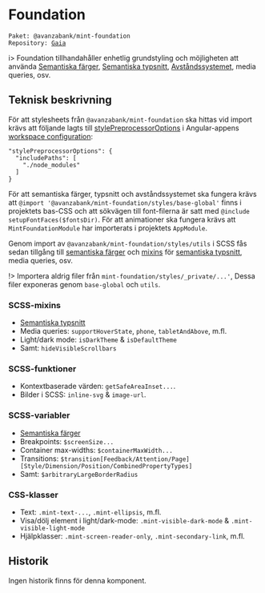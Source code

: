 # Foundation

<div class="usage-head">
    <code>Paket: <span id="package-name">@avanzabank/mint-foundation</span></code><br/>
    <code>Repository: <a href="https://redacted/frontend/gaia/-/tree/main/libs/mint/foundation">Gaia</a></code>
</div>

i> Foundation tillhandahåller enhetlig grundstyling och möjligheten att använda
[Semantiska färger](/graphics/semantic-colors), [Semantiska typsnitt](/graphics/semantic-font), [Avståndssystemet](/styleguides/space-and-size#Avståndssystem), media queries, osv.

## Teknisk beskrivning

För att stylesheets från `@avanzabank/mint-foundation`  ska hittas vid import krävs att följande lagts till
[stylePreprocessorOptions](https://angular.io/guide/workspace-config#style-preprocessor-options)
i Angular-appens [workspace configuration](https://angular.io/guide/workspace-config):
```
"stylePreprocessorOptions": {
  "includePaths": [
    "./node_modules"
  ]
}
```

För att semantiska färger, typsnitt och avståndssystemet ska fungera krävs att `@import '@avanzabank/mint-foundation/styles/base-global'`
finns i projektets bas-CSS och att sökvägen till font-filerna är satt med `@include setupFontFaces($fontsDir)`.
För att animationer ska fungera krävs att `MintFoundationModule` har importerats i projektets `AppModule`.

Genom import av `@avanzabank/mint-foundation/styles/utils` i SCSS fås sedan tillgång till [semantiska färger](/graphics/semantic-colors) och
[mixins](https://sass-lang.com/documentation/at-rules/mixin) för [semantiska typsnitt](/graphics/semantic-font), media queries, osv.

!> Importera aldrig filer från `mint-foundation/styles/_private/...'`, Dessa filer exponeras genom `base-global` och `utils`.

### SCSS-mixins
* [Semantiska typsnitt](/graphics/semantic-font)
* Media queries: `supportHoverState`, `phone`, `tabletAndAbove`, m.fl.
* Light/dark mode: `isDarkTheme` & `isDefaultTheme`
* Samt: `hideVisibleScrollbars`

### SCSS-funktioner
* Kontextbaserade värden: `getSafeAreaInset...`.
* Bilder i SCSS: `inline-svg` & `image-url`.

### SCSS-variabler
* [Semantiska färger](/graphics/semantic-colors)
* Breakpoints: `$screenSize...`
* Container max-widths: `$containerMaxWidth...`
* Transitions: `$transition[Feedback/Attention/Page][Style/Dimension/Position/CombinedPropertyTypes]`
* Samt: `$arbitraryLargeBorderRadius`

### CSS-klasser
* Text: `.mint-text-...`, `.mint-ellipsis`, m.fl.
* Visa/dölj element i light/dark-mode: `.mint-visible-dark-mode` & `.mint-visible-light-mode`
* Hjälpklasser: `.mint-screen-reader-only`, `.mint-secondary-link`, m.fl.

## Historik
<div id="component-history"></div>

<span id="no-history-text" class="hidden">Ingen historik finns för denna komponent.</span>
